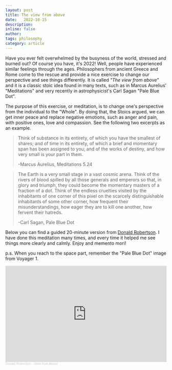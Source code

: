 ```yaml
---
layout: post
title: The view from above
date:   2022-10-15
description:
inline: false
author:
tags: philosophy
category: article
---
```


Have you ever felt overwhelmed by the busyness of the world, stressed and burned out? Of course you have, it's 2022! Well, people have experienced similar feelings through the ages. Philosophers from ancient Greece and Rome come to the rescue and provide a nice exercise to change our perspective and see things differently. It is called *"The view from above"* and it is a classic stoic idea found in many texts, such as in Marcus Aurelius' "Meditations" and very recently in astrophysicist's Carl Sagan "Pale Blue Dot".

The purpose of this exercise, or meditation, is to change one's perspective from the individual to the "Whole". By doing that, the Stoics argued, we can get inner peace and replace negative emotions, such as anger and pain, with positive ones, love and compassion. See the following two excerpts as an example.

><i class="fas fa-quote-left"></i> Think of substance in its entirety, of which you have the smallest of shares; and of time in its entirety, of which a brief and momentary span has been assigned to you; and of the works of destiny, and how very small is your part in them.
>
>-Marcus Aurelius, Meditations 5.24

><i class="fas fa-quote-left"></i> The Earth is a very small stage in a vast cosmic arena. Think of the rivers of blood spilled by all those generals and emperors so that, in glory and triumph, they could become the momentary masters of a fraction of a dot. Think of the endless cruelties visited by the inhabitants of one corner of this pixel on the scarcely distinguishable inhabitants of some other corner, how frequent their misunderstandings, how eager they are to kill one another, how fervent their hatreds.
>
>-Carl Sagan, Pale Blue Dot

Below you can find a guided 20-minute version from [Donald Robertson](https://medium.com/stoicism-philosophy-as-a-way-of-life/stoicism-the-view-from-above-741886d3c9a1). I have done this meditation many times, and every time it helped me see things more clearly and calmly. Enjoy and memento mori!

p.s. When you reach to the space part, remember the "Pale Blue Dot" image from Voyager 1.

<iframe width="100%" height="300" scrolling="no" frameborder="no" allow="autoplay" src="https://w.soundcloud.com/player/?url=https%3A//api.soundcloud.com/tracks/73341427&color=%23b90f22&auto_play=false&hide_related=false&show_comments=true&show_user=true&show_reposts=false&show_teaser=true&visual=true"></iframe><div style="font-size: 10px; color: #cccccc;line-break: anywhere;word-break: normal;overflow: hidden;white-space: nowrap;text-overflow: ellipsis; font-family: Interstate,Lucida Grande,Lucida Sans Unicode,Lucida Sans,Garuda,Verdana,Tahoma,sans-serif;font-weight: 100;"><a href="https://soundcloud.com/drobertson-uk" title="Donald Robertson" target="_blank" style="color: #cccccc; text-decoration: none;">Donald Robertson</a> · <a href="https://soundcloud.com/drobertson-uk/view-from-above" title="View from Above" target="_blank" style="color: #cccccc; text-decoration: none;">View from Above</a></div>
